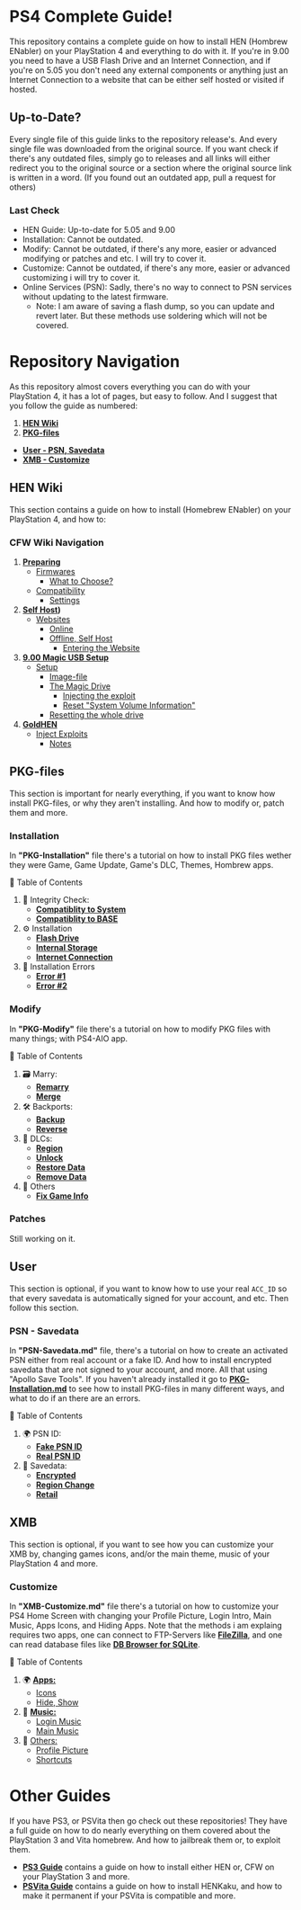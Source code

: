 # PS4 Complete Guide!

This repository contains a complete guide on how to install HEN (Hombrew ENabler) on your PlayStation 4 and everything to do with it. If you're in 9.00 you need to have a USB Flash Drive and an Internet Connection, and if you're on 5.05 you don't need any external components or anything just an Internet Connection to a website that can be either self hosted or visited if hosted.

## Up-to-Date?

Every single file of this guide links to the repository release's. And every single file was downloaded from the original source. If you want check if there's any outdated files, simply go to releases and all links will either redirect you to the original source or a section where the original source link is written in a word. (If you found out an outdated app, pull a request for others)

### Last Check

- HEN Guide: Up-to-date for 5.05 and 9.00
- Installation: Cannot be outdated.
- Modify: Cannot be outdated, if there's any more, easier or advanced modifying or patches and etc. I will try to cover it.
- Customize: Cannot be outdated, if there's any more, easier or advanced customizing i will try to cover it.
- Online Services (PSN): Sadly, there's no way to connect to PSN services without updating to the latest firmware.
    - Note: I am aware of saving a flash dump, so you can update and revert later. But these methods use soldering which will not be covered.

# Repository Navigation

As this repository almost covers everything you can do with your PlayStation 4, it has a lot of pages, but easy to follow. And I suggest that you follow the guide as numbered:

1. **[HEN Wiki](#hen-wiki)**
2. **[PKG-files](#pkg-files)**
- **[User - PSN, Savedata](#user)**
- **[XMB - Customize](#xmb)**


## HEN Wiki

This section contains a guide on how to install (Homebrew ENabler) on your PlayStation 4, and how to:

### CFW Wiki Navigation

1. **[Preparing](https://github.com/ZHassanQ/PS4-Guide/wiki/1.-Preparing)**
    - [Firmwares](https://github.com/ZHassanQ/PS4-Guide/wiki/1.-Preparing#firmwares)
      - [What to Choose?](https://github.com/ZHassanQ/PS4-Guide/wiki/1.-Preparing#what-to-choose)
    - [Compatibility](https://github.com/ZHassanQ/PS4-Guide/wiki/1.-Preparing#compatibility)
      - [Settings](https://github.com/ZHassanQ/PS4-Guide/wiki/1.-Preparing#settings)
2. **[Self Host](https://github.com/ZHassanQ/PS4-Guide/wiki/2.-Websites,-Host))**
    - [Websites](https://github.com/ZHassanQ/PS4-Guide/wiki/2.-Websites,-Host#websites)
      - [Online](https://github.com/ZHassanQ/PS4-Guide/wiki/2.-Websites,-Host#online)
      - [Offline, Self Host](https://github.com/ZHassanQ/PS4-Guide/wiki/2.-Websites,-Host#offline-self-host)
        - [Entering the Website](https://github.com/ZHassanQ/PS4-Guide/wiki/2.-Websites,-Host#entering-the-website)
3. **[9.00 Magic USB Setup](https://github.com/ZHassanQ/PS4-Guide/wiki/3.-9.00-Magic-USB-Setup)**
    - [Setup](https://github.com/ZHassanQ/PS4-Guide/wiki/3.-9.00-Magic-USB-Setup#setup)
      - [Image-file](https://github.com/ZHassanQ/PS4-Guide/wiki/3.-9.00-Magic-USB-Setup#image-file)
      - [The Magic Drive](https://github.com/ZHassanQ/PS4-Guide/wiki/3.-9.00-Magic-USB-Setup#the-magic-drive)
        - [Injecting the exploit](https://github.com/ZHassanQ/PS4-Guide/wiki/3.-9.00-Magic-USB-Setup#injecting-the-exploit)
        - [Reset "System Volume Information"](https://github.com/ZHassanQ/PS4-Guide/wiki/3.-9.00-Magic-USB-Setup#reset-system-volume-information)
      - [Resetting the whole drive](https://github.com/ZHassanQ/PS4-Guide/wiki/3.-9.00-Magic-USB-Setup#resetting-the-whole-drive) 
4. **[GoldHEN](https://github.com/ZHassanQ/PS4-Guide/wiki/4.-GoldHEN)**
    - [Inject Exploits](https://github.com/ZHassanQ/PS4-Guide/wiki/4.-GoldHEN#injecting-the-exploit)
      - [Notes](https://github.com/ZHassanQ/PS4-Guide/wiki/4.-GoldHEN#notes)

## PKG-files

This section is important for nearly everything, if you want to know how install PKG-files, or why they aren't installing. And how to modify or, patch them and more.

### Installation

In **"PKG-Installation"** file there's a tutorial on how to install PKG files wether they were Game, Game Update, Game's DLC, Themes, Hombrew apps.

🧭 Table of Contents
1. 🧪 Integrity Check:
    - **[Compatiblity to System](https://github.com/ZHassanQ/PS4-Guide/blob/main/PKG-Installation.md#compatibility-to-system)**
    - **[Compatiblity to BASE](https://github.com/ZHassanQ/PS4-Guide/blob/main/PKG-Installation.md#compatiblity-to-base)**
2. ⚙️ Installation
    - **[Flash Drive](https://github.com/ZHassanQ/PS4-Guide/blob/main/PKG-Installation.md#flash-drive)**
    - **[Internal Storage](https://github.com/ZHassanQ/PS4-Guide/blob/main/PKG-Installation.md#internal-storage)**
    - **[Internet Connection](https://github.com/ZHassanQ/PS4-Guide/blob/main/PKG-Installation.md#internet-connection)**
3. 🧰 Installation Errors
    - **[Error #1](https://github.com/ZHassanQ/PS4-Guide/blob/main/PKG-Installation.md#error-1)**
    - **[Error #2](https://github.com/ZHassanQ/PS4-Guide/blob/main/PKG-Installation.md#error-2)**


### Modify

In **"PKG-Modify"** file there's a tutorial on how to modify PKG files with many things; with PS4-AIO app.

🧭 Table of Contents

1. 🗃️ Marry:
    - **[Remarry](#%EF%B8%8F-1-remarry-game--update)**
    - **[Merge](#%EF%B8%8F-2-5-merge-game--update--backport)**
2. 🛠️ Backports:
    - **[Backup](https://github.com/ZHassanQ/PS4-Guide/blob/main/PKG-Modify.md#%EF%B8%8F-3-backup-backports-files)**
    - **[Reverse](https://github.com/ZHassanQ/PS4-Guide/blob/main/PKG-Modify.md#%EF%B8%8F-4--ps4-rebuild-pkg---backport)**
3. 💊 DLCs:
    - **[Region](https://github.com/ZHassanQ/PS4-Guide/blob/main/PKG-Modify.md#-7-dlc---change-region)**
    - **[Unlock](https://github.com/ZHassanQ/PS4-Guide/blob/main/PKG-Modify.md#-8-ps4-dlc-unlocker)**
    - **[Restore Data](https://github.com/ZHassanQ/PS4-Guide/blob/main/PKG-Modify.md#-9-without-data-dlc-to-data-dlc)**
    - **[Remove Data](https://github.com/ZHassanQ/PS4-Guide/blob/main/PKG-Modify.md#-10-data-dlc-to-without-data-dlc)**
4. 🧩 Others
    - **[Fix Game Info](https://github.com/ZHassanQ/PS4-Guide/blob/main/PKG-Modify.md#-6-fix-game-info)**


### Patches

Still working on it.

## User

This section is optional, if you want to know how to use your real `ACC_ID` so that every savedata is automatically signed for your account, and etc. Then follow this section.

### PSN - Savedata

In **"PSN-Savedata.md"** file, there's a tutorial on how to create an activated PSN either from real account or a fake ID. And how to install encrypted savedata that are not signed to your account, and more. All that using "Apollo Save Tools". If you haven't already installed it go to **[PKG-Installation.md](https://github.com/ZHassanQ/PS4-Guide/blob/main/PKG-Installation.md)** to see how to install PKG-files in many different ways, and what to do if an there are an errors.

🧭 Table of Contents

1. 🌍 PSN ID:
    - **[Fake PSN ID](https://github.com/ZHassanQ/PS4-Guide/blob/main/PSN-Savedata.md#-fake-psn-id)**
    - **[Real PSN ID](https://github.com/ZHassanQ/PS4-Guide/blob/main/PSN-Savedata.md#-real-psn-id)**
2. 💾 Savedata:
    - **[Encrypted](https://github.com/ZHassanQ/PS4-Guide/blob/main/PSN-Savedata.md#-encrypted)**
    - **[Region Change](https://github.com/ZHassanQ/PS4-Guide/blob/main/PSN-Savedata.md#-region-change)**
    - **[Retail](https://github.com/ZHassanQ/PS4-Guide/blob/main/PSN-Savedata.md#-fpkg-to-retail)**

## XMB

This section is optional, if you want to see how you can customize your XMB by, changing games icons, and/or the main theme, music of your PlayStation 4 and more.

### Customize

In **"XMB-Customize.md"** file there's a tutorial on how to customize your PS4 Home Screen with changing your Profile Picture, Login Intro, Main Music, Apps Icons, and Hiding Apps. Note that the methods i am explaing requires two apps, one can connect to FTP-Servers like **[FileZilla](https://filezilla-project.org/)**, and one can read database files like **[DB Browser for SQLite](https://sqlitebrowser.org/)**.

🧭 Table of Contents

1. 🌍 **[Apps:](https://github.com/ZHassanQ/PS4-Guide/blob/main/XMB-Customize.md#-apps)**
    - [Icons](https://github.com/ZHassanQ/PS4-Guide/blob/main/XMB-Customize.md#icons)
    - [Hide, Show](https://github.com/ZHassanQ/PS4-Guide/blob/main/XMB-Customize.md#hide-show)
2. 🎼 **[Music:](https://github.com/ZHassanQ/PS4-Guide/blob/main/XMB-Customize.md#-music)**
    - [Login Music](https://github.com/ZHassanQ/PS4-Guide/blob/main/XMB-Customize.md#login-music)
    - [Main Music](https://github.com/ZHassanQ/PS4-Guide/blob/main/XMB-Customize.md#main-music)
3. 🧩 [Others:](https://github.com/ZHassanQ/PS4-Guide/blob/main/XMB-Customize.md#-others)
    - [Profile Picture](https://github.com/ZHassanQ/PS4-Guide/blob/main/XMB-Customize.md#profile-picture)
    - [Shortcuts](https://github.com/ZHassanQ/PS4-Guide/blob/main/XMB-Customize.md#shortcuts) 


# Other Guides

If you have PS3, or PSVita then go check out these repositories! They have a full guide on how to do nearly everything on them covered about the PlayStation 3 and Vita homebrew. And how to jailbreak them or, to exploit them.

- **[PS3 Guide](https://github.com/ZHassanQ/PS3-Guide)** contains a guide on how to install either HEN or, CFW on your PlayStation 3 and more.
- **[PSVita Guide](https://github.com/ZHassanQ/PSVita-Guide)** contains a guide on how to install HENKaku, and how to make it permanent if your PSVita is compatible and more.
